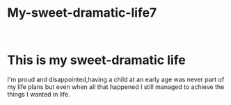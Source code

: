 # My-sweet-dramatic-life7
<!DOCTYPE html>
<html>
<head>
<br>
  
<link rel="stylesheet"href="mystyle.css">
</head>
<body>
<h1> This is my sweet-dramatic life</h1>
<p> I'm proud and disappointed,having a child at an early age was never part of my life plans but even when all that happened I still managed to achieve the things I wanted in life.</p>
</body>
</html>
